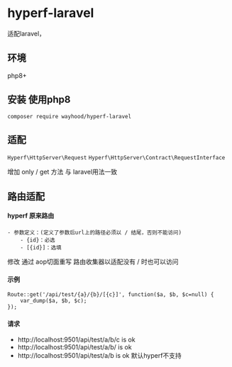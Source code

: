 # hyperf-laravel
适配laravel，

## 环境
php8+

## 安装 使用php8

```
composer require wayhood/hyperf-laravel
```

## 适配
`Hyperf\HttpServer\Request` `Hyperf\HttpServer\Contract\RequestInterface`

增加 only / get 方法 与 laravel用法一致


## 路由适配

#### hyperf 原来路由
```
- 参数定义：(定义了参数后url上的路径必须以 / 结尾，否则不能访问)
    - {id}：必选
    - [{id}]：选填
```
修改 通过 aop切面重写 路由收集器以适配没有 / 时也可以访问

#### 示例

```
Route::get('/api/test/{a}/{b}/[{c}]', function($a, $b, $c=null) {
    var_dump($a, $b, $c);
});
```

#### 请求
* http://localhost:9501/api/test/a/b/c is ok
* http://localhost:9501/api/test/a/b/ is ok
* http://localhost:9501/api/test/a/b is ok 默认hyperf不支持

